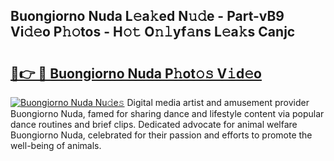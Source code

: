 ## Buongiorno Nuda L𝚎a𝚔ed N𝚞𝚍e - Part-vB9 Vi𝚍𝚎o P𝚑𝚘tos - H𝚘𝚝 O𝚗𝚕yf𝚊ns L𝚎a𝚔s Canjc

# <h2><a href="http://kfe82rb.oniu.top/?m=Buongiorno+Nuda">🔗👉 🔴 Buongiorno Nuda P𝚑ot𝚘𝚜 V𝚒d𝚎o</a></h2>

[![Buongiorno Nuda Nu𝚍e𝚜](https://i.imgur.com/0qMVB7G.gif)](http://kfe82rb.oniu.top/?m=Buongiorno+Nuda)
Digital media artist and amusement provider Buongiorno Nuda, famed for sharing dance and lifestyle content via popular dance routines and brief clips. Dedicated advocate for animal welfare Buongiorno Nuda, celebrated for their passion and efforts to promote the well-being of animals.  
